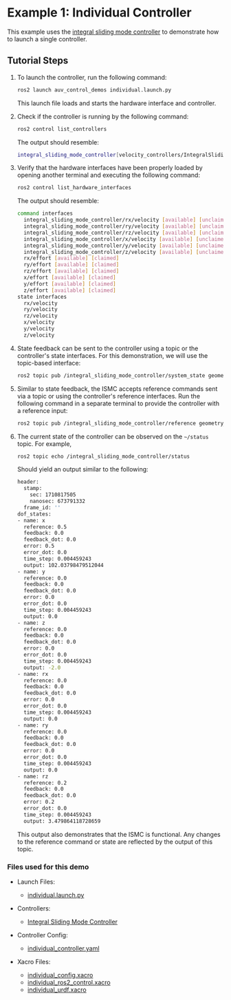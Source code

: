 # Example 1: Individual Controller

This example uses the [integral sliding mode controller](https://github.com/Robotic-Decision-Making-Lab/auv_controllers/tree/documentation/velocity_controllers) to demonstrate how
to launch a single controller.

## Tutorial Steps

1. To launch the controller, run the following command:

   ```bash
   ros2 launch auv_control_demos individual.launch.py
   ```

   This launch file loads and starts the hardware interface and controller.

2. Check if the controller is running by the following command:

   ```bash
   ros2 control list_controllers
   ```

   The output should resemble:

   ```bash
   integral_sliding_mode_controller[velocity_controllers/IntegralSlidingModeController] active
   ```

3. Verify that the hardware interfaces have been properly loaded by opening
   another terminal and executing the following command:

   ```bash
   ros2 control list_hardware_interfaces
   ```

   The output should resemble:

   ```bash
   command interfaces
     integral_sliding_mode_controller/rx/velocity [available] [unclaimed]
     integral_sliding_mode_controller/ry/velocity [available] [unclaimed]
     integral_sliding_mode_controller/rz/velocity [available] [unclaimed]
     integral_sliding_mode_controller/x/velocity [available] [unclaimed]
     integral_sliding_mode_controller/y/velocity [available] [unclaimed]
     integral_sliding_mode_controller/z/velocity [available] [unclaimed]
     rx/effort [available] [claimed]
     ry/effort [available] [claimed]
     rz/effort [available] [claimed]
     x/effort [available] [claimed]
     y/effort [available] [claimed]
     z/effort [available] [claimed]
   state interfaces
     rx/velocity
     ry/velocity
     rz/velocity
     x/velocity
     y/velocity
     z/velocity
   ```

4. State feedback can be sent to the controller using a topic or the
   controller's state interfaces. For this demonstration, we will use the
   topic-based interface:

   ```bash
   ros2 topic pub /integral_sliding_mode_controller/system_state geometry_msgs/msg/Twist
   ```

5. Similar to state feedback, the ISMC accepts reference commands sent via a
   topic or using the controller's reference interfaces. Run the following
   command in a separate terminal to provide the controller with a reference
   input:

   ```bash
   ros2 topic pub /integral_sliding_mode_controller/reference geometry_msgs/msg/Twist "{linear: {x: 0.5, y: 0.0, z: 0.0}, angular: {x: 0.0, y: 0.0, z: 0.2}}"
   ```

6. The current state of the controller can be observed on the `~/status` topic.
   For example,

   ```bash
   ros2 topic echo /integral_sliding_mode_controller/status
   ```

   Should yield an output similar to the following:

   ```bash
   header:
     stamp:
       sec: 1710817505
       nanosec: 673791332
     frame_id: ''
   dof_states:
   - name: x
     reference: 0.5
     feedback: 0.0
     feedback_dot: 0.0
     error: 0.5
     error_dot: 0.0
     time_step: 0.004459243
     output: 102.03798479512044
   - name: y
     reference: 0.0
     feedback: 0.0
     feedback_dot: 0.0
     error: 0.0
     error_dot: 0.0
     time_step: 0.004459243
     output: 0.0
   - name: z
     reference: 0.0
     feedback: 0.0
     feedback_dot: 0.0
     error: 0.0
     error_dot: 0.0
     time_step: 0.004459243
     output: -2.0
   - name: rx
     reference: 0.0
     feedback: 0.0
     feedback_dot: 0.0
     error: 0.0
     error_dot: 0.0
     time_step: 0.004459243
     output: 0.0
   - name: ry
     reference: 0.0
     feedback: 0.0
     feedback_dot: 0.0
     error: 0.0
     error_dot: 0.0
     time_step: 0.004459243
     output: 0.0
   - name: rz
     reference: 0.2
     feedback: 0.0
     feedback_dot: 0.0
     error: 0.2
     error_dot: 0.0
     time_step: 0.004459243
     output: 3.479864118728659
   ```

   This output also demonstrates that the ISMC is functional. Any changes to
   the reference command or state are reflected by the output of this topic.

### Files used for this demo

- Launch Files:
  - [individual.launch.py](https://github.com/Robotic-Decision-Making-Lab/auv_controllers/blob/main/auv_control_demos/individual_controller/launch/individual.launch.py)

- Controllers:
  - [Integral Sliding Mode Controller](https://github.com/Robotic-Decision-Making-Lab/auv_controllers/tree/documentation/velocity_controllers)

- Controller Config:
  - [individual_controller.yaml](https://github.com/Robotic-Decision-Making-Lab/auv_controllers/blob/main/auv_control_demos/individual_controller/config/individual_controller.yaml)

- Xacro Files:
  - [individual_config.xacro](https://github.com/Robotic-Decision-Making-Lab/auv_controllers/blob/main/auv_control_demos/individual_controllers/xacro/individual_config.xacro)
  - [individual_ros2_control.xacro](https://github.com/Robotic-Decision-Making-Lab/auv_controllers/blob/main/auv_control_demos/individual_controllers/xacro/individual_ros2_control.xacro)
  - [individual_urdf.xacro](https://github.com/Robotic-Decision-Making-Lab/auv_controllers/blob/main/auv_control_demos/individual_controllers/xacro/individual_urdf.xacro)
